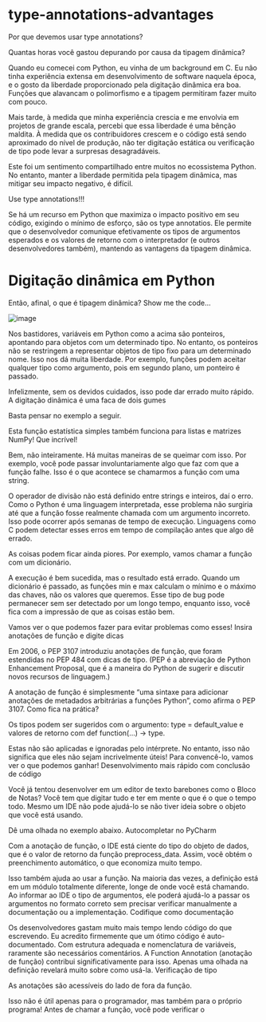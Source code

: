 # type-annotations-advantages
Por que devemos usar type annotations?

Quantas horas você gastou depurando por causa da tipagem dinâmica?

Quando eu comecei com Python, eu vinha de um background em C. Eu não tinha experiência extensa em desenvolvimento de software naquela época, e o gosto da liberdade proporcionado pela digitação dinâmica era boa. Funções que alavancam o polimorfismo e a tipagem permitiram fazer muito com pouco.

Mais tarde, à medida que minha experiência crescia e me envolvia em projetos de grande escala, percebi que essa liberdade é uma bênção maldita. 
À medida que os contribuidores crescem e o código está sendo aproximado do nível de produção, não ter digitação estática ou verificação de tipo pode levar a surpresas desagradáveis.

Este foi um sentimento compartilhado entre muitos no ecossistema Python. No entanto, manter a liberdade permitida pela tipagem dinâmica, mas mitigar seu impacto negativo, é difícil.

Use type annotations!!!

Se há um recurso em Python que maximiza o impacto positivo em seu código, exigindo o mínimo de esforço, são os type annotatios.
Ele permite que o desenvolvedor comunique efetivamente os tipos de argumentos esperados e os valores de retorno com o interpretador (e outros desenvolvedores também), mantendo as vantagens da tipagem dinâmica.

# Digitação dinâmica em Python

Então, afinal, o que é tipagem dinâmica? Show me the code...

![image](https://user-images.githubusercontent.com/107052041/197237348-16565792-648a-4f46-817e-7176b9d1c669.png)


Nos bastidores, variáveis ​​em Python como a acima são ponteiros, apontando para objetos com um determinado tipo. No entanto, os ponteiros não se restringem a representar objetos de tipo fixo para um determinado nome. Isso nos dá muita liberdade. Por exemplo, funções podem aceitar qualquer tipo como argumento, pois em segundo plano, um ponteiro é passado.

Infelizmente, sem os devidos cuidados, isso pode dar errado muito rápido.
A digitação dinâmica é uma faca de dois gumes

Basta pensar no exemplo a seguir.

Esta função estatística simples também funciona para listas e matrizes NumPy! Que incrível!

Bem, não inteiramente. Há muitas maneiras de se queimar com isso. Por exemplo, você pode passar involuntariamente algo que faz com que a função falhe. Isso é o que acontece se chamarmos a função com uma string.

O operador de divisão não está definido entre strings e inteiros, daí o erro. Como o Python é uma linguagem interpretada, esse problema não surgiria até que a função fosse realmente chamada com um argumento incorreto. Isso pode ocorrer após semanas de tempo de execução. Linguagens como C podem detectar esses erros em tempo de compilação antes que algo dê errado.

As coisas podem ficar ainda piores. Por exemplo, vamos chamar a função com um dicionário.

A execução é bem sucedida, mas o resultado está errado. Quando um dicionário é passado, as funções min e max calculam o mínimo e o máximo das chaves, não os valores que queremos. Esse tipo de bug pode permanecer sem ser detectado por um longo tempo, enquanto isso, você fica com a impressão de que as coisas estão bem.

Vamos ver o que podemos fazer para evitar problemas como esses!
Insira anotações de função e digite dicas

Em 2006, o PEP 3107 introduziu anotações de função, que foram estendidas no PEP 484 com dicas de tipo. (PEP é a abreviação de Python Enhancement Proposal, que é a maneira do Python de sugerir e discutir novos recursos de linguagem.)

A anotação de função é simplesmente “uma sintaxe para adicionar anotações de metadados arbitrárias a funções Python”, como afirma o PEP 3107. Como fica na prática?

Os tipos podem ser sugeridos com o argumento: type = default_value e valores de retorno com def function(...) -> type.

Estas não são aplicadas e ignoradas pelo intérprete. No entanto, isso não significa que eles não sejam incrivelmente úteis! Para convencê-lo, vamos ver o que podemos ganhar!
Desenvolvimento mais rápido com conclusão de código

Você já tentou desenvolver em um editor de texto barebones como o Bloco de Notas? Você tem que digitar tudo e ter em mente o que é o que o tempo todo. Mesmo um IDE não pode ajudá-lo se não tiver ideia sobre o objeto que você está usando.

Dê uma olhada no exemplo abaixo.
Autocompletar no PyCharm

Com a anotação de função, o IDE está ciente do tipo do objeto de dados, que é o valor de retorno da função preprocess_data. Assim, você obtém o preenchimento automático, o que economiza muito tempo.

Isso também ajuda ao usar a função. Na maioria das vezes, a definição está em um módulo totalmente diferente, longe de onde você está chamando. Ao informar ao IDE o tipo de argumentos, ele poderá ajudá-lo a passar os argumentos no formato correto sem precisar verificar manualmente a documentação ou a implementação.
Codifique como documentação

Os desenvolvedores gastam muito mais tempo lendo código do que escrevendo. Eu acredito firmemente que um ótimo código é auto-documentado. 
Com estrutura adequada e nomenclatura de variáveis, raramente são necessários comentários. A Function Annotation (anotação de função) contribui significativamente para isso. Apenas uma olhada na definição revelará muito sobre como usá-la.
Verificação de tipo

As anotações são acessíveis do lado de fora da função.

Isso não é útil apenas para o programador, mas também para o próprio programa! Antes de chamar a função, você pode verificar o




